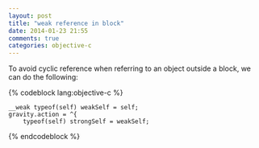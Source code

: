```yaml
---
layout: post
title: "weak reference in block"
date: 2014-01-23 21:55
comments: true
categories: objective-c
---
```


To avoid cyclic reference when referring to an object outside a block, we can do the following:


{% codeblock lang:objective-c %}

    __weak typeof(self) weakSelf = self;
    gravity.action = ^{
        typeof(self) strongSelf = weakSelf;

{% endcodeblock %}
